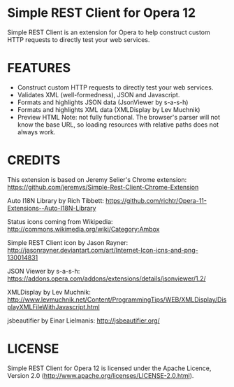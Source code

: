 Simple REST Client for Opera 12
=======
Simple REST Client is an extension for Opera to help construct custom
HTTP requests to directly test your web services.

FEATURES
=======
* Construct custom HTTP requests to directly test your web services.
* Validates XML (well-formedness), JSON and Javascript.
* Formats and highlights JSON data (JsonViewer by s-a-s-h)
* Formats and highlights XML data (XMLDisplay by Lev Muchnik)
* Preview HTML
  Note: not fully functional. The browser's parser will not know the
  base URL, so loading resources with relative paths does not always
  work.

CREDITS
=======
This extension is based on Jeremy Selier's Chrome extension: 
https://github.com/jeremys/Simple-Rest-Client-Chrome-Extension

Auto I18N Library by Rich Tibbett:
https://github.com/richtr/Opera-11-Extensions--Auto-I18N-Library

Status icons coming from Wikipedia:
http://commons.wikimedia.org/wiki/Category:Ambox

Simple REST Client icon by Jason Rayner:
http://jasonrayner.deviantart.com/art/Internet-Icon-icns-and-png-130014831

JSON Viewer by s-a-s-h:
https://addons.opera.com/addons/extensions/details/jsonviewer/1.2/

XMLDisplay by Lev Muchnik:
http://www.levmuchnik.net/Content/ProgrammingTips/WEB/XMLDisplay/DisplayXMLFileWithJavascript.html

jsbeautifier by Einar Lielmanis:
http://jsbeautifier.org/

LICENSE
=======
Simple REST Client for Opera 12 is licensed under the Apache Licence,
Version 2.0 (http://www.apache.org/licenses/LICENSE-2.0.html).

